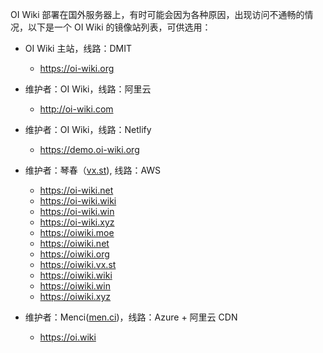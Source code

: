 OI Wiki 部署在国外服务器上，有时可能会因为各种原因，出现访问不通畅的情况，以下是一个 OI Wiki 的镜像站列表，可供选用：

-   OI Wiki 主站，线路：DMIT
    - <https://oi-wiki.org>

-   维护者：OI Wiki，线路：阿里云
    - <http://oi-wiki.com>

-   维护者：OI Wiki，线路：Netlify
    - <https://demo.oi-wiki.org>

-   维护者：琴春（[vx.st](https://vx.st)), 线路：AWS
    - <https://oi-wiki.net>
    - <https://oi-wiki.wiki>
    - <https://oi-wiki.win>
    - <https://oi-wiki.xyz>
    - <https://oiwiki.moe>
    - <https://oiwiki.net>
    - <https://oiwiki.org>
    - <https://oiwiki.vx.st>
    - <https://oiwiki.wiki>
    - <https://oiwiki.win>
    - <https://oiwiki.xyz>

-   维护者：Menci([men.ci](https://men.ci))，线路：Azure + 阿里云 CDN
    - <https://oi.wiki>
